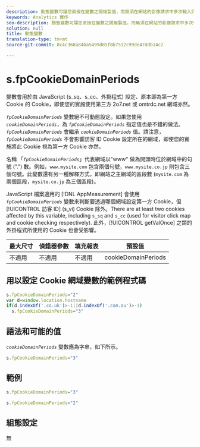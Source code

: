 ```yaml
---
description: 動態變數可讓您直接在變數之間複製值，而無須在網站的影像請求中多次輸入完整值。
keywords: Analytics 實作
seo-description: 動態變數可讓您直接在變數之間複製值，而無須在網站的影像請求中多次輸入完整值。
solution: null
title: 動態變數
translation-type: tm+mt
source-git-commit: 8c4c368a84ba5499d85f0b7512c99de47ddb14c2

---
```



# s.fpCookieDomainPeriods

 變數會用於由 JavaScript (s_sq、s_cc、外掛程式) 設定、原本即為第一方 Cookie 的 Cookie，即使您的實施使用第三方 2o7.net 或 omtrdc.net 網域亦然。

*`fpCookieDomainPeriods`* 變數絕不可動態設定。如果您使用 *`cookieDomainPeriods`*，為 *`fpCookieDomainPeriods`* 指定值也是不錯的做法。*`fpCookieDomainPeriods`* 會繼承 *`cookieDomainPeriods`* 值。請注意，*`fpCookieDomainPeriods`* 不會影響訪客 ID Cookie 設定所在的網域，即使您的實施將此 Cookie 視為第一方 Cookie 亦然。

名稱 「*`fpCookieDomainPeriods`*」代表網域以"www" 做為開頭時位於網域中的句號 (".") 數。例如，`www.mysite.com` 包含兩個句號，`www.mysite.co.jp` 則包含三個句號。此變數還有另一種解釋方式，即網站之主網域的區段數 (`mysite.com` 為兩個區段，`mysite.co.jp` 為三個區段)。

JavaScript 檔案適用的 [!DNL AppMeasurement] 會使用 *`fpCookieDomainPeriods`* 變數來判斷要透過哪個網域設定第一方 Cookie，但 [!UICONTROL 訪客 ID] (s_vi) Cookie 除外。There are at least two cookies affected by this variable, including `s_sq` and `s_cc` (used for visitor click map and cookie checking respectively). 此外，[!UICONTROL getValOnce] 之類的外掛程式所使用的 Cookie 也會受影響。

| 最大尺寸 | 偵錯器參數 | 填充報表 | 預設值 |
|---|---|---|---|
| 不適用 | 不適用 | 不適用 | cookieDomainPeriods |

## 用以設定 Cookie 網域變數的範例程式碼

```js
s.fpCookieDomainPeriods="2" 
var d=window.location.hostname 
if(d.indexOf('.co.uk')>-1||d.indexOf('.com.au')>-1) 
  s.fpCookieDomainPeriods="3" 
```

## 語法和可能的值

*`cookieDomainPeriods`* 變數應為字串，如下所示。

```js
s.fpCookieDomainPeriods="3"
```

## 範例

```js
s.fpCookieDomainPeriods="3"
```

```js
s.fpCookieDomainPeriods="2"
```

## 組態設定

無
